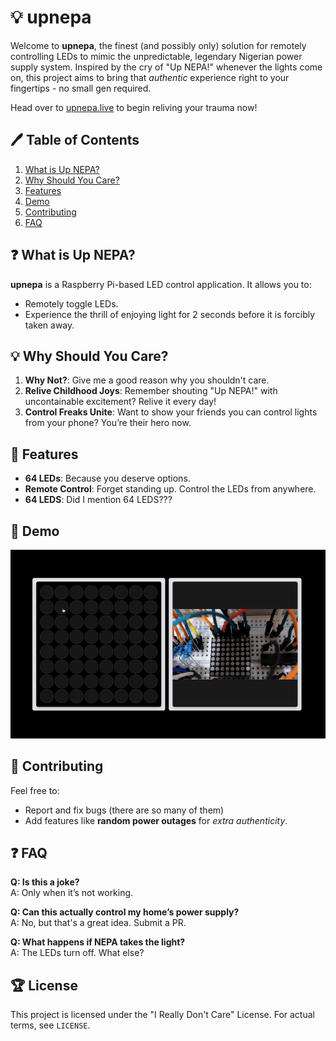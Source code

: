 # 💡 upnepa

Welcome to **upnepa**, the finest (and possibly only) solution for remotely controlling LEDs to mimic the unpredictable, legendary Nigerian power supply system. Inspired by the cry of "Up NEPA!" whenever the lights come on, this project aims to bring that *authentic* experience right to your fingertips - no small gen required.

Head over to [upnepa.live](https://upnepa.live/) to begin reliving your trauma now!


## 🖊 Table of Contents

1. [What is Up NEPA?](#what-is-up-nepa)
2. [Why Should You Care?](#why-should-you-care)
3. [Features](#features)
4. [Demo](#demo)
5. [Contributing](#contributing)
6. [FAQ](#faq)


## ❓ What is Up NEPA?

**upnepa** is a Raspberry Pi-based LED control application. It allows you to:
- Remotely toggle LEDs.
- Experience the thrill of enjoying light for 2 seconds before it is forcibly taken away.


## 💡 Why Should You Care?

1. **Why Not?**: Give me a good reason why you shouldn't care. 
2. **Relive Childhood Joys**: Remember shouting "Up NEPA!" with uncontainable excitement? Relive it every day!
3. **Control Freaks Unite**: Want to show your friends you can control lights from your phone? You’re their hero now.


## 🚀 Features

- **64 LEDs**: Because you deserve options.
- **Remote Control**: Forget standing up. Control the LEDs from anywhere.
- **64 LEDS**: Did I mention 64 LEDS???


## 📸 Demo

![](docs/up-nepa-demo.gif)


## 🤝 Contributing

Feel free to:
- Report and fix bugs (there are so many of them)
- Add features like **random power outages** for *extra authenticity*.

## ❓ FAQ

**Q: Is this a joke?**  
A: Only when it’s not working.

**Q: Can this actually control my home’s power supply?**  
A: No, but that's a great idea. Submit a PR.

**Q: What happens if NEPA takes the light?**  
A: The LEDs turn off. What else?


## 🏆 License

This project is licensed under the "I Really Don't Care" License. For actual terms, see `LICENSE`.

